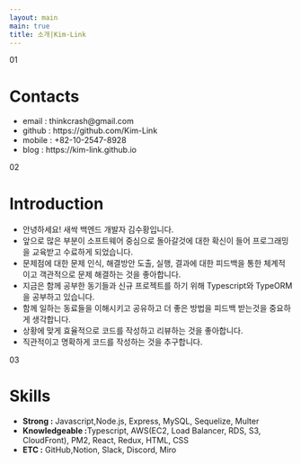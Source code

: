 ```yaml
---
layout: main
main: true
title: 소개|Kim-Link
---
```


<div class="loading-animation">
    <div class="about">
        <div class="section">
            <div class="title index">01</div>
            <div class="content">
                <h1 class="subtitle">Contacts</h1>
                <ul class="culture">
                    <li>email : thinkcrash@gmail.com</li>
                    <li>github : https://github.com/Kim-Link</li>
                    <li>mobile : +82-10-2547-8928</li>
                    <li>blog : https://kim-link.github.io</li>
                </ul>
            </div>
        </div>
        <div class="section">
            <div class="title index">02</div>
            <div class="content">
                <h1 class="subtitle">Introduction</h1>
                <ul class="environment">
                    <li>안녕하세요! 새싹 백엔드 개발자 김수황입니다.</li>
                    <li>앞으로 많은 부분이 소프트웨어 중심으로 돌아갈것에 대한 확신이 들어 프로그래밍을 교육받고 수료하게 되었습니다.</li>
                    <li>문제점에 대한 문제 인식, 해결방안 도출, 실행, 결과에 대한 피드백을 통한 체계적이고 객관적으로 문제 해결하는 것을 좋아합니다.</li>
                    <li>지금은 함께 공부한 동기들과 신규 프로젝트를 하기 위해 Typescript와 TypeORM을 공부하고 있습니다.</li>
                    <li>함께 일하는 동료들을 이해시키고 공유하고 더 좋은 방법을 피드백 받는것을 중요하게 생각합니다.</li>
                    <li>상황에 맞게 효율적으로 코드를 작성하고 리뷰하는 것을 좋아합니다.</li>
                    <li>직관적이고 명확하게 코드를 작성하는 것을 추구합니다.</li>
                </ul>
            </div>
        </div>
        <div class="section">
            <div class="title index">03</div>
            <div class="content">
                <h1 class="subtitle">Skills</h1>
                <ul class="environment">
                    <li><b>Strong :</b> Javascript,Node.js, Express, MySQL, Sequelize, Multer</li>
                    <li><b>Knowledgeable :</b>Typescript, AWS(EC2, Load Balancer, RDS, S3, CloudFront), PM2, React, Redux, HTML, CSS</li>
                    <li><b>ETC :</b>  GitHub,Notion, Slack, Discord, Miro</li>
                </ul>
            </div>
        </div>
    </div>
</div>
